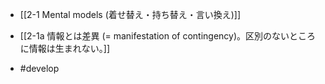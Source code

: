 - [[2-1 Mental models (着せ替え・持ち替え・言い換え)]]
- [[2-1a 情報とは差異 (= manifestation of contingency)。区別のないところに情報は生まれない。]]

- #develop
